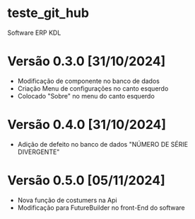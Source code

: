 # teste_git_hub

Software ERP KDL

# Versão 0.3.0 [31/10/2024]
 - Modificação de componente no banco de dados
 - Criação Menu de configurações no canto esquerdo
 - Colocado "Sobre" no menu do canto esquerdo

# Versão 0.4.0 [31/10/2024]
 - Adição de defeito no banco de dados "NÚMERO DE SÉRIE DIVERGENTE"

# Versão 0.5.0 [05/11/2024]
 - Nova função de costumers na Api
 - Modificação para FutureBuilder no front-End do software